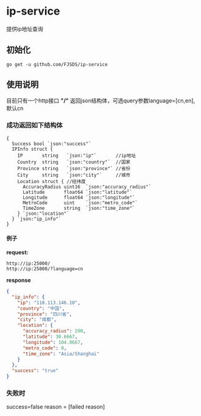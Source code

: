 # ip-service
提供ip地址查询

## 初始化
```golang
go get -u github.com/FJSDS/ip-service
```

## 使用说明
目前只有一个http接口 **"/"** 返回json结构体，可选query参数language=[cn,en],默认cn
### 成功返回如下结构体
```golang
{
  Success bool `json:"success"`
  IPInfo struct {
    IP       string   `json:"ip"`       //ip地址
    Country  string   `json:"country"`  //国家
    Province string   `json:"province"` //省份
    City     string   `json:"city"`     //城市
    Location struct { //经纬度
      AccuracyRadius uint16  `json:"accuracy_radius"`
      Latitude       float64 `json:"latitude"`
      Longitude      float64 `json:"longitude"`
      MetroCode      uint    `json:"metro_code"`
      TimeZone       string  `json:"time_zone"`
    } `json:"location"`
  } `json:"ip_info"`
}
```
#### 例子
**request:**
```
http://ip:25000/
http://ip:25000/?language=cn
```
**response**
```json
{
  "ip_info": {
    "ip": "118.113.146.10",
    "country": "中国",
    "province": "四川省",
    "city": "成都",
    "location": {
      "accuracy_radius": 200,
      "latitude": 30.6667,
      "longitude": 104.0667,
      "metro_code": 0,
      "time_zone": "Asia/Shanghai"
    }
  },
  "success": "true"
}
```

### 失败时
success=false
reason = [failed reason]
